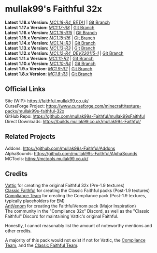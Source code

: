 # mullak99's Faithful 32x

**Latest 1.18.x Version:** [_MC1.18-R4_BETA1_](https://builds.mullak99.co.uk/mullak99s-Faithful/Beta-Branch/mullak99s-Faithful-32x-MC1.18-R4_BETA1.zip) | [Git Branch](https://github.com/mullak99s-Faithful/mullak99sFaithful/tree/1.18)  
**Latest 1.17.x Version:** [_MC1.17-R8_](https://builds.mullak99.co.uk/mullak99s-Faithful/mullak99s-Faithful-32x-MC1.17-R8.zip) | [Git Branch](https://github.com/mullak99s-Faithful/mullak99sFaithful/tree/1.17)  
**Latest 1.16.x Version:** [_MC1.16-R15_](https://builds.mullak99.co.uk/mullak99s-Faithful/mullak99s-Faithful-32x-MC1.16-R15.zip) | [Git Branch](https://github.com/mullak99s-Faithful/mullak99sFaithful/tree/1.16)   
**Latest 1.15.x Version:** [_MC1.15-R6_](https://builds.mullak99.co.uk/mullak99s-Faithful/mullak99s-Faithful-32x-MC1.15-R6.zip) | [Git Branch](https://github.com/mullak99s-Faithful/mullak99sFaithful/tree/1.15)   
**Latest 1.14.x Version:** [_MC1.14-R3_](https://builds.mullak99.co.uk/mullak99s-Faithful/mullak99s-Faithful-32x-MC1.14-R3.zip) | [Git Branch](https://github.com/mullak99s-Faithful/mullak99sFaithful/tree/1.14)   
**Latest 1.13.x Version:** [_MC1.13-R3_](https://builds.mullak99.co.uk/mullak99s-Faithful/mullak99s-Faithful-32x-MC1.13-R3.zip) | [Git Branch](https://github.com/mullak99s-Faithful/mullak99sFaithful/tree/1.13)   
**Latest 1.12.x Version:** [_MC1.12-R4_DEV220115-1_](https://builds.mullak99.co.uk/mullak99s-Faithful/Dev-Branch/mullak99s-Faithful-32x-MC1.12-R4_DEV220115-1.zip) | [Git Branch](https://github.com/mullak99s-Faithful/mullak99sFaithful/tree/1.12)   
**Latest 1.11.x Version:** [_MC1.11-R2_](https://builds.mullak99.co.uk/mullak99s-Faithful/mullak99s-Faithful-32x-MC1.11-R2.zip) | [Git Branch](https://github.com/mullak99s-Faithful/mullak99sFaithful/tree/1.11)   
**Latest 1.10.x Version:** [_MC1.10-R4_](https://builds.mullak99.co.uk/mullak99s-Faithful/mullak99s-Faithful-32x-MC1.10-R4.zip) | [Git Branch](https://github.com/mullak99s-Faithful/mullak99sFaithful/tree/1.10)   
**Latest 1.9.x Version:** [_MC1.9-R2_](https://builds.mullak99.co.uk/mullak99s-Faithful/mullak99s-Faithful-32x-MC1.9-R2.zip) | [Git Branch](https://github.com/mullak99s-Faithful/mullak99sFaithful/tree/1.9)   
**Latest 1.8.x Version:** [_MC1.8-R3_](https://builds.mullak99.co.uk/mullak99s-Faithful/mullak99s-Faithful-32x-MC1.8-R3.zip) | [Git Branch](https://github.com/mullak99s-Faithful/mullak99sFaithful/tree/1.8)  

## Official Links

Site (WIP): https://faithful.mullak99.co.uk/  
CurseForge Project: https://www.curseforge.com/minecraft/texture-packs/mullak99s-faithful-32x  
GitHub Repo: https://github.com/mullak99s-Faithful/mullak99sFaithful  
Direct Downloads: https://builds.mullak99.co.uk/mullak99s-Faithful/  

## Related Projects
Addons: https://github.com/mullak99s-Faithful/Addons  
AlphaSounds: https://github.com/mullak99s-Faithful/AlphaSounds  
MCTools: https://mctools.mullak99.co.uk/  

## Credits

[Vattic](https://web.archive.org/web/20150607220656/http://www.minecraftforum.net:80/forums/mapping-and-modding/resource-packs/1223254-faithful-32x32-pack-update-red-cat-clay-1-8) for creating the original Faithful 32x (Pre-1.9 textures)  
[Classic Faithful](https://github.com/ClassicFaithful) for creating the Classic Faithful packs (Post-1.9 textures)  
[Compliance Team](https://compliancepack.net/) for creating the Compliance pack (Post-1.9 textures, typically placeholders for EM)  
[AntVenom](https://antvenom.com/files) for creating the FaithfulVenom pack (Major Inspiration)  
The community in the "Compliance 32x" Discord, as well as the "Classic Faithful" Discord for maintaining Vattic's original Faithful.  

Honestly, I cannot reasonably list the amount of noteworthy mentions and other credits.   

A majority of this pack would not exist if not for Vattic, the [Compliance Team](https://compliancepack.net/), and the [Classic Faithful Team](https://github.com/ClassicFaithful).
